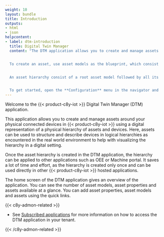 ```yaml
---
weight: 10
layout: bundle
title: Introduction
outputs:
- html
- json
helpcontent:
- label: dtm-introduction
  title: Digital Twin Manager
  content: "The DTM application allows you to create and manage assets around your physical connected devices in {{< product-c8y-iot >}} through the digital representation of a physical hierarchy of assets and devices.


  To create an asset, use asset models as the blueprint, which consist of one or more asset properties as well as one or more child asset models.  


  An asset hierarchy consist of a root asset model followed by all its subsequent child asset models. Each hierarchy level can consist of asset properties for the asset, as well as its subassets and devices.


  To get started, open the **Configuration** menu in the navigator and create the necessary asset models and asset properties in the **Asset models** and **Asset properties** pages respectively . Afterwards, navigate back to the **Assets** menu in the navigator and click **Add asset** on the top right corner to create the assets. "
---
```


Welcome to the {{< product-c8y-iot >}} Digital Twin Manager (DTM) application.

This application allows you to create and manage assets around your physical connected devices in {{< product-c8y-iot >}} using a digital representation of a physical hierarchy of assets and devices. Here, assets can be used to structure and describe devices in logical hierarchies as encountered in the real world environment to help with visualizing the hierarchy in a digital setting.

Once the asset hierarchy is created in the DTM application, the hierarchy can be applied to other applications such as OEE or Machine portal. It saves a lot of time and effort, as the hierarchy is created only once and can be used directly in other {{< product-c8y-iot >}} hosted applications.

The home screen of the DTM application gives an overview of the application. You can see the number of asset models, asset properties and assets available at a glance. You can add asset properties, asset models and assets using the quick links.

{{< c8y-admon-related >}}
* See [Subscribed applications](/users-guide/administration/#subscribed-applications) for more information on how to access the DTM application in your tenant.

{{< /c8y-admon-related >}}